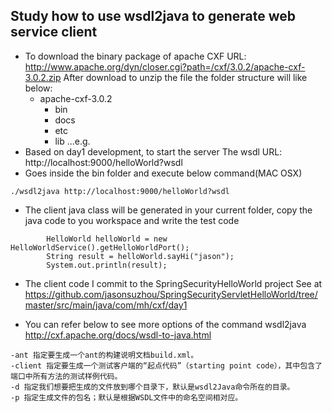 Study how to use wsdl2java to generate web service client
---
- To download the binary package of apache CXF 
URL: http://www.apache.org/dyn/closer.cgi?path=/cxf/3.0.2/apache-cxf-3.0.2.zip
After download to unzip the file the folder structure will like below:
	+ apache-cxf-3.0.2
		+ bin
		+ docs
		+ etc
		+ lib
		...e.g.
- Based on day1 development, to start the server
The wsdl URL: http://localhost:9000/helloWorld?wsdl
- Goes inside the bin folder and execute below command(MAC OSX)
```
./wsdl2java http://localhost:9000/helloWorld?wsdl
```
- The client java class will be generated in your current folder,
copy the java code to you workspace and write the test code
```
		HelloWorld helloWorld = new HelloWorldService().getHelloWorldPort();
		String result = helloWorld.sayHi("jason");
		System.out.println(result);
```
- The client code I commit to the SpringSecurityHelloWorld project
See at https://github.com/jasonsuzhou/SpringSecurityServletHelloWorld/tree/master/src/main/java/com/mh/cxf/day1

- You can refer below to see more options of the command wsdl2java
http://cxf.apache.org/docs/wsdl-to-java.html
```
-ant 指定要生成一个ant的构建说明文档build.xml。
-client 指定要生成一个测试客户端的“起点代码”（starting point code），其中包含了端口中所有方法的测试样例代码。
-d 指定我们想要把生成的文件放到哪个目录下，默认是wsdl2Java命令所在的目录。
-p 指定生成文件的包名；默认是根据WSDL文件中的命名空间相对应。
```